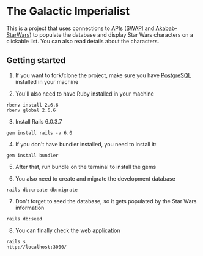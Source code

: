 # The Galactic Imperialist
This is a project that uses connections to APIs ([SWAPI](https://swapi.dev/) and [Akabab-StarWars](https://github.com/akabab/starwars-api)) to populate the database and display Star Wars characters on a clickable list. You can also read details about the characters.

## Getting started
1) If you want to fork/clone the project, make sure you have [PostgreSQL](https://www.postgresql.org/) installed in your machine

2) You'll also need to have Ruby installed in your machine
```
rbenv install 2.6.6
rbenv global 2.6.6
```
3) Install Rails 6.0.3.7
```
gem install rails -v 6.0
```
4) If you don't have bundler installed, you need to install it:
```
gem install bundler
```
5) After that, run bundle on the terminal to install the gems

6) You also need to create and migrate the development database
```
rails db:create db:migrate
```
7) Don't forget to seed the database, so it gets populated by the Star Wars information
```
rails db:seed
```
8) You can finally check the web application
```
rails s
http://localhost:3000/
```
